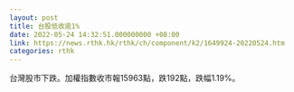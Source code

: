 ```yaml
---
layout: post
title: 台股低收逾1%
date: 2022-05-24 14:32:51.000000000 +08:00
link: https://news.rthk.hk/rthk/ch/component/k2/1649924-20220524.htm
categories: rthk
---
```


台灣股市下跌。加權指數收市報15963點，跌192點，跌幅1.19%。
